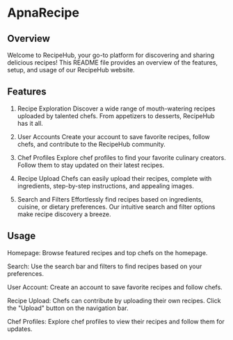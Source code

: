 # ApnaRecipe

## Overview
Welcome to RecipeHub, your go-to platform for discovering and sharing delicious recipes! This README file provides an overview of the features, setup, and usage of our RecipeHub website.


## Features
1. Recipe Exploration
Discover a wide range of mouth-watering recipes uploaded by talented chefs. From appetizers to desserts, RecipeHub has it all.

2. User Accounts
Create your account to save favorite recipes, follow chefs, and contribute to the RecipeHub community.

3. Chef Profiles
Explore chef profiles to find your favorite culinary creators. Follow them to stay updated on their latest recipes.

4. Recipe Upload
Chefs can easily upload their recipes, complete with ingredients, step-by-step instructions, and appealing images.

5. Search and Filters
Effortlessly find recipes based on ingredients, cuisine, or dietary preferences. Our intuitive search and filter options make recipe discovery a breeze.


## Usage

Homepage:
Browse featured recipes and top chefs on the homepage.

Search:
Use the search bar and filters to find recipes based on your preferences.

User Account:
Create an account to save favorite recipes and follow chefs.

Recipe Upload:
Chefs can contribute by uploading their own recipes. Click the "Upload" button on the navigation bar.

Chef Profiles:
Explore chef profiles to view their recipes and follow them for updates.

